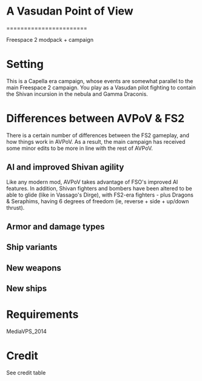 A Vasudan Point of View
=======================
=======================

Freespace 2 modpack + campaign

Setting
=======
This is a Capella era campaign, whose events are somewhat parallel to the main Freespace 2 campaign.
You play as a Vasudan pilot fighting to contain the Shivan incursion in the nebula and Gamma Draconis.


Differences between AVPoV & FS2
===============================
There is a certain number of differences between the FS2 gameplay, and how things work in AVPoV.
As a result, the main campaign has received some minor edits to be more in line with the rest of AVPoV.

AI and improved Shivan agility
------------------------------
Like any modern mod, AVPoV takes advantage of FSO's improved AI features. In addition, Shivan fighters and
bombers have been altered to be able to glide (like in Vassago's Dirge), with FS2-era fighters - plus Dragons
& Seraphims, having 6 degrees of freedom (ie, reverse + side + up/down thrust).


Armor and damage types
----------------------

Ship variants
-------------

New weapons
-----------

New ships
---------


Requirements
============
MediaVPS_2014


Credit
======
See credit table
